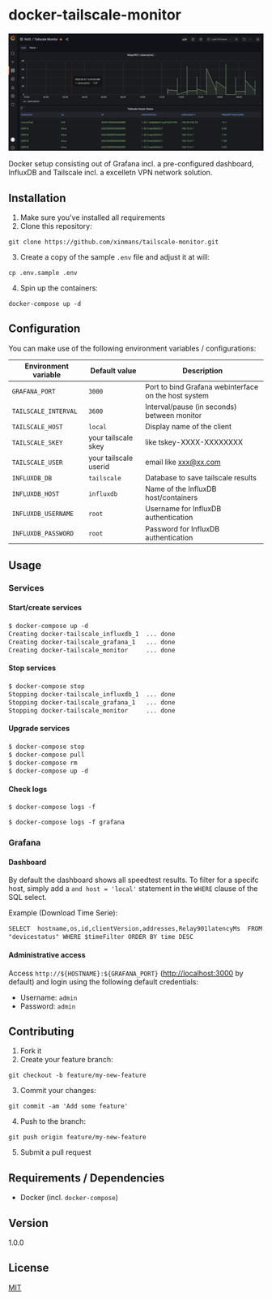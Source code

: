 # docker-tailscale-monitor

![](/docker/grafana/provisioning/grafana-sample.png)

Docker setup consisting out of Grafana incl. a pre-configured dashboard, InfluxDB and Tailscale incl. a excelletn VPN network solution.

## Installation

1. Make sure you've installed all requirements
2. Clone this repository:

```shell
git clone https://github.com/xinmans/tailscale-monitor.git
```

3. Create a copy of the sample `.env` file and adjust it at will:

```shell
cp .env.sample .env
```

4. Spin up the containers:

```shell
docker-compose up -d
```

## Configuration

You can make use of the following environment variables / configurations:

| Environment variable | Default value | Description
|----------------------|---------------|------------|
| `GRAFANA_PORT` | `3000` | Port to bind Grafana webinterface on the host system |
| `TAILSCALE_INTERVAL` | `3600` | Interval/pause (in seconds) between monitor |
| `TAILSCALE_HOST` | `local` | Display name of the client |
| `TAILSCALE_SKEY` | your tailscale skey | like  tskey-XXXX-XXXXXXXX|
| `TAILSCALE_USER` | your tailscale userid| email like xxx@xx.com|
| `INFLUXDB_DB` | `tailscale` | Database to save tailscale results |
| `INFLUXDB_HOST` | `influxdb` | Name of the InfluxDB host/containers |
| `INFLUXDB_USERNAME` | `root` | Username for InfluxDB authentication |
| `INFLUXDB_PASSWORD` | `root` | Password for InfluxDB authentication |

## Usage

### Services

#### Start/create services


```shell
$ docker-compose up -d
Creating docker-tailscale_influxdb_1  ... done
Creating docker-tailscale_grafana_1   ... done
Creating docker-tailscale_monitor     ... done

```

#### Stop services

```shell
$ docker-compose stop
Stopping docker-tailscale_influxdb_1  ... done
Stopping docker-tailscale_grafana_1   ... done
Stopping docker-tailscale_monitor     ... done
```

#### Upgrade services

```shell
$ docker-compose stop
$ docker-compose pull
$ docker-compose rm
$ docker-compose up -d
```

#### Check logs

```shell
$ docker-compose logs -f
```

```shell
$ docker-compose logs -f grafana
```

### Grafana

#### Dashboard

By default the dashboard shows all speedtest results. To filter for a specifc host, simply add a `and host = 'local'` statement in the `WHERE` clause of the SQL select.

Example (Download Time Serie):

```
SELECT  hostname,os,id,clientVersion,addresses,Relay901latencyMs  FROM "devicestatus" WHERE $timeFilter ORDER BY time DESC
```

#### Administrative access

Access `http://${HOSTNAME}:${GRAFANA_PORT}` ([http://localhost:3000](`http://localhost:3000`) by default) and login using the following default credentials:

* Username: `admin`
* Password: `admin`

## Contributing

1. Fork it
2. Create your feature branch:

```shell
git checkout -b feature/my-new-feature
```

3. Commit your changes:

```shell
git commit -am 'Add some feature'
```

4. Push to the branch:

```shell
git push origin feature/my-new-feature
```

5. Submit a pull request

## Requirements / Dependencies

* Docker (incl. `docker-compose`)

## Version

1.0.0

## License

[MIT](LICENSE)
